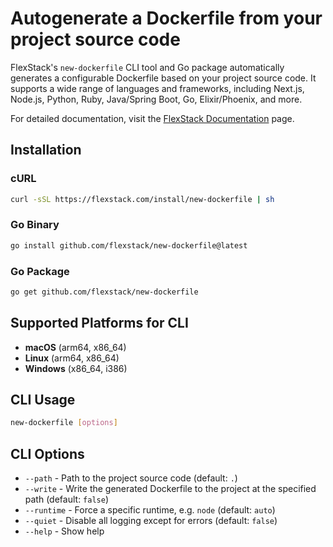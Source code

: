 # Autogenerate a Dockerfile from your project source code

FlexStack's `new-dockerfile` CLI tool and Go package automatically generates a configurable Dockerfile 
based on your project source code. It supports a wide range of languages and frameworks, including Next.js, 
Node.js, Python, Ruby, Java/Spring Boot, Go, Elixir/Phoenix, and more.

For detailed documentation, visit the [FlexStack Documentation](https://flexstack.com/docs/languages-and-frameworks/autogenerate-dockerfile) page.

## Installation

### cURL

```bash
curl -sSL https://flexstack.com/install/new-dockerfile | sh
```

### Go Binary

```bash
go install github.com/flexstack/new-dockerfile@latest
```

### Go Package

```bash
go get github.com/flexstack/new-dockerfile
```

## Supported Platforms for CLI

- **macOS** (arm64, x86_64)
- **Linux** (arm64, x86_64)
- **Windows** (x86_64, i386)

## CLI Usage

```bash
new-dockerfile [options]
```

## CLI Options

- `--path` - Path to the project source code (default: `.`)
- `--write` - Write the generated Dockerfile to the project at the specified path (default: `false`)
- `--runtime` - Force a specific runtime, e.g. `node` (default: `auto`)
- `--quiet` - Disable all logging except for errors (default: `false`)
- `--help` - Show help